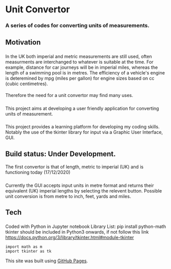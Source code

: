 # **Unit Convertor**  
### A series of codes for converting units of measurements.
## **Motivation**
##### 
In the UK both imperial and metric measurements are still used, often measurments are interchanged to whatever is suitable at the time. 
For example, distance for car journeys will be in imperial miles, whereas the length of a swimming pool is in metres. The efficiency of a vehicle's engine is deteremined by mpg (miles per gallon) for engine sizes based on cc (cubic centimetres).
#### 
Therefore the need for a unit convertor may find many uses.
##### 
This project aims at developing a user friendly application for converting units of measurement.
##### 
This project provides a learning platform for developing my coding skills. Notably the use of the tkinter library for input via a Graphic User Interface, GUI. 
## **Build status:** Under Development. 
#### 
The first convertor is that of length, metric to imperial (UK) and is functioning today (17/12/2020)
##### 
Currently the GUI accepts input units in metre format and returns their equivalent (UK) imperial lengths by selecting the relevent button.
Possible unit conversion is from metre to inch, feet, yards and miles.

## **Tech**
#####
Coded with Python in Jupyter notebook
Library List:
pip install python-math
tkinter should be included in Python3 onwards, if not follow this link
https://docs.python.org/3/library/tkinter.html#module-tkinter
```
import math as m
import tkinter as tk
```
This site was built using [GitHub Pages](https://pages.github.com/).
